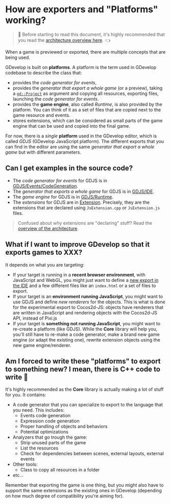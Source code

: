 # How are exporters and "Platforms" working?

> 🤚 Before starting to read this document, it's highly recommended that you read the [architecture overview here](../../Core/GDevelop-Architecture-Overview.md). 👈

When a game is previewed or exported, there are multiple concepts that are being used.

GDevelop is built on **platforms**. A platform is the term used in GDevelop codebase to describe the class that:

- provides the _code generator for events_,
- provides the _generator that export a whole game_ (or a preview), taking a [`gd::Project`](http://docs.gdevelop.io/GDCore%20Documentation/classgd_1_1_project.html) as argument and copying all resources, exporting files, launching the _code generator for events_.
- provides the **game engine**, also called _Runtime_, is also provided by the platform. You can think of it as a set of files that are copied next to the game resource and events.
- stores extensions, which can be considered as small parts of the game engine that can be used and copied into the final game.

For now, there is a _single_ **platform** used in the GDevelop editor, which is called _GDJS_ (GDevelop JavaScript platform). The different exports that you can find in the editor are using the same _generator that export a whole game_ but with different parameters.

## Can I get examples in the source code?

- The _code generator for events_ for GDJS is in [GDJS/Events/CodeGeneration](https://github.com/4ian/GDevelop/tree/master/GDJS/GDJS/Events/CodeGeneration).
- The _generator that exports a whole game_ for GDJS is in [GDJS/IDE](https://github.com/4ian/GDevelop/tree/master/GDJS/GDJS/IDE).
- The _game engine_ for GDJS is in [GDJS/Runtime](https://github.com/4ian/GDevelop/tree/master/GDJS/Runtime).
- The _extensions_ for GDJS are in [Extension](https://github.com/4ian/GDevelop/tree/master/Extensions). Precisely, they are the extensions that are declared using `JsExtension.cpp` or `JsExtension.js` files.

> Confused about why extensions are "declaring" stuff? Read the [overview of the architecture](https://github.com/4ian/GDevelop/blob/master/Core/GDevelop-Architecture-Overview.md).

## What if I want to improve GDevelop so that it exports games to XXX?

It depends on what you are targeting:

- If your target is running in a **recent browser environment**, with JavaScript and WebGL, you might just want to define a [new export in the IDE](https://github.com/4ian/GDevelop/tree/master/newIDE/app/src/Export) and a few different files like an `index.html` or a set of files to export.
- If your target is an **environment running JavaScript**, you might want to use GDJS and define _new renderers_ for the objects. This is what is done for the experimental export to Cocos2d-JS: objects have renderers that are written in JavaScript and rendering objects with the Cocos2d-JS API, instead of Pixi.js
- If your target is **something not running JavaScript**, you might want to re-create a platform (like GDJS). While the **Core** library will help you, you'll still have to re-make a code generator, make a brand new game engine (or adapt the existing one), rewrite extension objects using the new game engine/renderer.

## Am I forced to write these "platforms" to export to something new? I mean, there is C++ code to write 😬

It's highly recommended as the **Core** library is actually making a lot of stuff for you. It contains:

- A code generator that you can specialize to export to the language that you need. This includes:
  - Events code generation
  - Expression code generation
  - Proper handling of objects and behaviors
  - Potential optimizations
- Analyzers that go trough the game:
  - Strip unused parts of the game
  - List the resources
  - Check for dependencies between scenes, external layouts, external events
- Other tools:
  - Class to copy all resources in a folder
- etc...

Remember that exporting the game is one thing, but you might also have to support the same extensions as the existing ones in GDevelop (depending on how much degree of compatibility you're aiming for).
